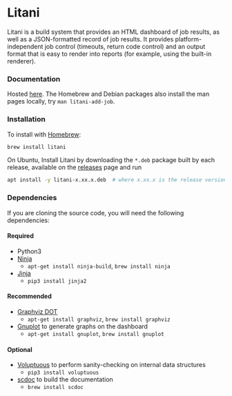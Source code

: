 Litani
=

Litani is a build system that provides an HTML dashboard of job results, as well
as a JSON-formatted record of job results. It provides platform-independent job
control (timeouts, return code control) and an output format that is easy to
render into reports (for example, using the built-in renderer).

### Documentation

Hosted [here](https://awslabs.github.io/aws-build-accumulator/). The Homebrew
and Debian packages also install the man pages locally, try
`man litani-add-job`.


### Installation

To install with [Homebrew](https://brew.sh):

```bash
brew install litani
```

On Ubuntu, Install Litani by downloading the `*.deb` package built by each release,
available on the
[releases](https://github.com/awslabs/aws-build-accumulator/releases) page and
run

```bash
apt install -y litani-x.xx.x.deb  # where x.xx.x is the release version.
```


### Dependencies

If you are cloning the source code, you will need the following dependencies:

#### Required

* Python3
* [Ninja](https://ninja-build.org/)
  * `apt-get install ninja-build`, `brew install ninja`
* [Jinja](https://jinja.palletsprojects.com/en/2.11.x/)
  * `pip3 install jinja2`

#### Recommended

* [Graphviz DOT](https://graphviz.org/)
  * `apt-get install graphviz`, `brew install graphviz`
* [Gnuplot](http://www.gnuplot.info/) to generate graphs on the dashboard
  * `apt-get install gnuplot`, `brew install gnuplot`

#### Optional

* [Voluptuous](https://pypi.org/project/voluptuous/) to perform
  sanity-checking on internal data structures
  * `pip3 install voluptuous`
* [scdoc](https://git.sr.ht/~sircmpwn/scdoc) to build the documentation
  * `brew install scdoc`
